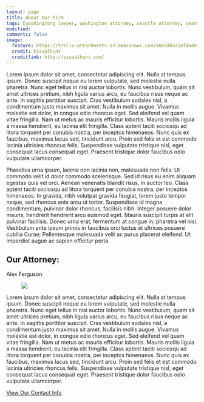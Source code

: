 ```yaml
---
layout: page
title: About Our Firm
tags: [washingtong lawyer, washington attorney, seattle attorney, seattle videogame attorney]
modified: 
comments: false
image:
  feature: https://trello-attachments.s3.amazonaws.com/5682dba21ef46de42206db55/800x638/4288cb1502db8e0b5e5929f322eec35f/space-needle-seattle-washington-cityscape-dusk.jpg
  credit: Visualhunt
  creditlink: http://visualhunt.com/
---
```


Lorem ipsum dolor sit amet, consectetur adipiscing elit. Nulla at tempus ipsum. Donec suscipit neque eu lorem vulputate, sed molestie nulla pharetra. Nunc eget tellus in nisi auctor lobortis. Nunc vestibulum, quam sit amet ultrices pretium, nibh ligula varius arcu, eu faucibus risus neque ac ante. In sagittis porttitor suscipit. Cras vestibulum sodales nisl, a condimentum justo maximus sit amet. Nulla in mollis augue. Vivamus molestie est dolor, in congue odio rhoncus eget. Sed eleifend vel quam vitae fringilla. Nam ut metus ac mauris efficitur lobortis. Mauris mollis ligula a massa hendrerit, eu lacinia elit fringilla. Class aptent taciti sociosqu ad litora torquent per conubia nostra, per inceptos himenaeos. Nunc quis ex faucibus, maximus lacus sed, tincidunt arcu. Proin sed felis et est commodo lacinia ultricies rhoncus felis. Suspendisse vulputate tristique nisl, eget consequat lacus consequat eget. Praesent tristique dolor faucibus odio vulputate ullamcorper. 

Phasellus urna ipsum, lacinia non lacinia non, malesuada non felis. Ut commodo velit id dolor commodo scelerisque. Sed id risus eu enim aliquam egestas quis vel orci. Aenean venenatis blandit risus, in auctor leo. Class aptent taciti sociosqu ad litora torquent per conubia nostra, per inceptos himenaeos. In gravida, nibh volutpat gravida feugiat, lorem justo tempor neque, sed rhoncus ante arcu ut tortor. Suspendisse id magna condimentum, pulvinar dolor rhoncus, facilisis nibh. Integer posuere dolor mauris, hendrerit hendrerit arcu euismod eget. Mauris suscipit turpis at elit pulvinar facilisis. Donec urna erat, fermentum at congue in, pharetra vel nisl. Vestibulum ante ipsum primis in faucibus orci luctus et ultrices posuere cubilia Curae; Pellentesque malesuada velit ac purus placerat eleifend. Ut imperdiet augue ac sapien efficitur porta.


## Our Attorney:
Alex Ferguson
<figure>
	<img src="http://placehold.it/200x150.jpg">
</figure>

Lorem ipsum dolor sit amet, consectetur adipiscing elit. Nulla at tempus ipsum. Donec suscipit neque eu lorem vulputate, sed molestie nulla pharetra. Nunc eget tellus in nisi auctor lobortis. Nunc vestibulum, quam sit amet ultrices pretium, nibh ligula varius arcu, eu faucibus risus neque ac ante. In sagittis porttitor suscipit. Cras vestibulum sodales nisl, a condimentum justo maximus sit amet. Nulla in mollis augue. Vivamus molestie est dolor, in congue odio rhoncus eget. Sed eleifend vel quam vitae fringilla. Nam ut metus ac mauris efficitur lobortis. Mauris mollis ligula a massa hendrerit, eu lacinia elit fringilla. Class aptent taciti sociosqu ad litora torquent per conubia nostra, per inceptos himenaeos. Nunc quis ex faucibus, maximus lacus sed, tincidunt arcu. Proin sed felis et est commodo lacinia ultricies rhoncus felis. Suspendisse vulputate tristique nisl, eget consequat lacus consequat eget. Praesent tristique dolor faucibus odio vulputate ullamcorper.

<a markdown="0" href="{{ site.url }}/contact" class="btn">View Our Contact Info</a>
